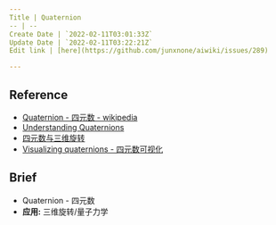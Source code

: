 ```yaml
---
Title | Quaternion
-- | --
Create Date | `2022-02-11T03:01:33Z`
Update Date | `2022-02-11T03:22:21Z`
Edit link | [here](https://github.com/junxnone/aiwiki/issues/289)

---
```

## Reference
- [Quaternion - 四元数 - wikipedia](https://en.wikipedia.org/wiki/Quaternion)
- [Understanding Quaternions](https://www.3dgep.com/understanding-quaternions/)
- [四元数与三维旋转](https://krasjet.github.io/quaternion/quaternion.pdf)
- [Visualizing quaternions - 四元数可视化](https://eater.net/quaternions/)

## Brief
- Quaternion - 四元数
- **应用:** 三维旋转/量子力学
